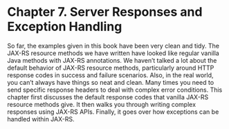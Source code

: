 # Chapter 7. Server Responses and Exception Handling


So far, the examples given in this book have been very clean and tidy. The JAX-RS resource methods we have written have looked like regular vanilla Java methods with JAX-RS annotations. We haven’t talked a lot about the default behavior of JAX-RS resource methods, particularly around HTTP response codes in success and failure scenarios. Also, in the real world, you can’t always have things so neat and clean. Many times you need to send specific response headers to deal with complex error conditions. This chapter first discusses the default response codes that vanilla JAX-RS resource methods give. It then walks you through writing complex responses using JAX-RS APIs. Finally, it goes over how exceptions can be handled within JAX-RS.